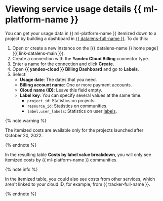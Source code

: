 # Viewing service usage details {{ ml-platform-name }}

You can get your usage data in {{ ml-platform-name }} itemized down to a project by building a dashboard in [{{ datalens-full-name }}](../../../datalens/). To do this:

1. Open or create a new instance on the [{{ datalens-name }} home page]({{ link-datalens-main }}).
1. Create a connection with the **Yandex Cloud Billing** connector type.
1. Enter a name for the connection and click **Create**.
1. Open **{{ yandex-cloud }} Billing Dashboard** and go to **Labels**.
1. Select:
   * **Usage date**: The dates that you need.
   * **Billing account name**: One or more payment accounts.
   * **Cloud name (ID)**: Leave this field empty.
   * **Label key**: You can specify several values at the same time.
      * `project_id`: Statistics on projects.
      * `resource_id`: Statistics on communities.
      * `label.user_labels`: Statistics on user [labels](../../../resource-manager/concepts/labels.md).

{% note warning %}

The itemized costs are available only for the projects launched after October 20, 2022.

{% endnote %}

In the resulting table **Costs by label value breakdown**, you will only see itemized costs by {{ ml-platform-name }} communities.

{% note info %}

In the itemized table, you could also see costs from other services, which aren't linked to your cloud ID, for example, from {{ tracker-full-name }}.

{% endnote %}